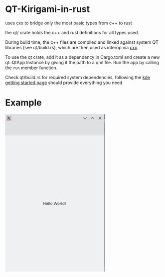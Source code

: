 # QT-Kirigami-in-rust
uses cxx to bridge only the most basic types from c++ to rust

the qt/ crate holds the c++ and rust definitions for all types used.

During build time, the c++ files are compiled and linked against system QT libraries (see qt/build.rs), which are then used as interop via [cxx](https://crates.io/crates/cxx).

To use the qt crate, add it as a dependency in Cargo.toml and create a new qt::QtApp Instance by giving it the path to a qml file. Run the app by calling the `run` member function.

Check qt/build.rs for required system dependencies, following the [kde getting started page](https://develop.kde.org/docs/kirigami/introduction-getting_started/) should provide everything you need.


# Example
![Screenshot of bare bones hello world app](readme/screenshot_of_application.png)
